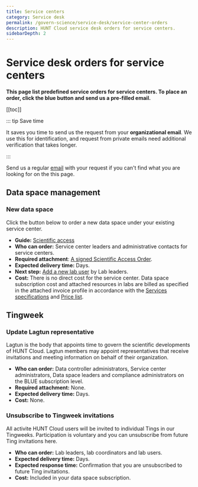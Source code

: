 ```yaml
---
title: Service centers
category: Service desk
permalink: /govern-science/service-desk/service-center-orders
description: HUNT Cloud service desk orders for service centers.
sidebarDepth: 2
---
```


# Service desk orders for service centers

**This page list predefined service orders for service centers. To place an order, click the blue button and send us a pre-filled email.**

[[toc]]

::: tip Save time

It saves you time to send us the request from your **organizational email**. We use this for identification, and request from private emails need additional verification that takes longer.

:::

Send us a regular [email](/contact) with your request if you can't find what you are looking for on the this page.



## Data space management

### New data space

Click the button below to order a new data space under your existing service center.

<SDButton form="new_data_space" />

* **Guide:** [Scientific access](/administer-science/scientific-access/)
* **Who can order:** Service center leaders and administrative contacts for service centers.
* **Required attachment**: [A signed Scientific Access Order](/administer-science/scientific-access/#order-scientific-access).
* **Expected delivery time:** Days.
* **Next step:** [Add a new lab user](/administer-science/service-desk/lab-orders/#add-a-new-lab-user) by Lab leaders.
* **Cost:** There is no direct cost for the service center. Data space subscription cost and attached resources in labs are billed as specified in the attached invoice profile in accordance with the [Services specifications](/administer-science/services/specifications/) and [Price list](/administer-science/prices/pricelist/).

## Tingweek

### Update Lagtun representative

Lagtun is the body that appoints time to govern the scientific developments of HUNT Cloud. 
Lagtun members may appoint representatives that receive invitations and meeting information on behalf of their organization.

<SDButton form="request_update_lagtun_rep" />

* **Who can order:** Data controller administrators, Service center administrators, Data space leaders and compliance administrators on the BLUE subscription level.
* **Required attachment:** None.
* **Expected delivery time:** Days.
* **Cost:** None.

### Unsubscribe to Tingweek invitations

All activite HUNT Cloud users will be invited to individual Tings in our Tingweeks. Participation is voluntary and you can unsubscribe from future Ting invitations here. 

<SDButton form="unsubscribe_ting_invitations" />

* **Who can order:** Lab leaders, lab coordinators and lab users.
* **Expected delivery time:** Days.
* **Expected response time:** Confirmation that you are unsubscribed to future Ting invitations.
* **Cost:** Included in your data space subscription.
	

